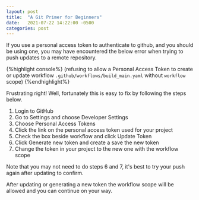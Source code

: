 ```yaml
---
layout: post
title:  "A Git Primer for Beginners"
date:   2021-07-22 14:22:00 -0500
categories: post
---
```


If you use a personal access token to authenticate to github, and you should be using one, you may have encountered the below error when trying to push updates to a remote repository.

{%highlight console%}
(refusing to allow a Personal Access Token to create or update workflow `.github/workflows/build_main.yaml` without `workflow` scope)
{%endhighlight%}

Frustrating right! Well, fortunately this is easy to fix by following the steps below.

1. Login to GitHub
2. Go to Settings and choose Developer Settings
3. Choose Personal Access Tokens
4. Click the link on the personal access token used for your project
5. Check the box beside workflow and click Update Token
6. Click Generate new token and create a save the new token
7. Change the token in your project to the new one with the workflow scope

Note that you may not need to do steps 6 and 7, it's best to try your push again after updating to confirm.

After updating or generating a new token the workflow scope will be allowed and you can continue on your way.






